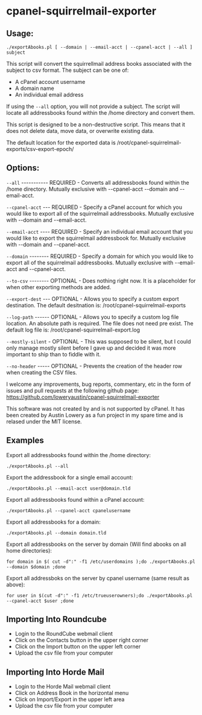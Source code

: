 # cpanel-squirrelmail-exporter

## Usage:
`./exportAbooks.pl [ --domain | --email-acct | --cpanel-acct | --all ] subject`

This script will convert the squirrellmail address books associated with the subject to csv format.
The subject can be one of:
- A cPanel account username
- A domain name
- An individual email address

If using the `--all` option, you will not provide a subject. The script will locate all addressbooks found within the /home directory and convert them.

This script is designed to be a non-destructive script. This means that it does not delete data, move data, or overwrite existing data.

The default location for the exported data is /root/cpanel-squirrelmail-exports/csv-export-epoch/

## Options:
`--all` ----------- REQUIRED - Converts all addressbooks found within the /home directory. Mutually exclusive with --cpanel-acct --domain and --email-acct.

`--cpanel-acct` --- REQUIRED - Specify a cPanel account for which you would like to export all of the squirrelmail addressbooks. Mutually exclusive with --domain and --email-acct.

`--email-acct` ---- REQUIRED - Specify an individual email account that you would like to export the squirrelmail addressbook for. Mutually exclusive with --domain and --cpanel-acct.

`--domain` -------- REQUIRED - Specify a domain for which you would like to export all of the squirrelmail addressbooks. Mutually exclusive with --email-acct and --cpanel-acct.

`--to-csv` -------- OPTIONAL - Does nothing right now. It is a placeholder for when other exporting methods are added.

`--export-dest` --- OPTIONAL - Allows you to specify a custom export destination. The default desitnation is: /root/cpanel-squirrelmail-exports

`--log-path` ------ OPTIONAL - Allows you to specify a custom log file location. An absolute path is required. The file does not need pre exist. The default log file is: /root/cpanel-squirrelmail-export.log

`--mostly-silent` - OPTIONAL - This was supposed to be silent, but I could only manage mostly silent before I gave up and decided it was more important to ship than to fiddle with it.

`--no-header` ----- OPTIONAL - Prevents the creation of the header row when creating the CSV files.


I welcome any improvements, bug reports, commentary, etc in the form of issues and pull requests at the following github page:
https://github.com/loweryaustin/cpanel-squirrelmail-exporter

This software was not created by and is not supported by cPanel. It has been created by Austin Lowery as a fun project in my spare time and is relased under the MIT license.

## Examples
Export all addressbooks found within the /home directory:

`./exportAbooks.pl --all`

Export the addressbook for a single email account:

`./exportAbooks.pl --email-acct user@domain.tld`

Export all addressbooks found within a cPanel account:

`./exportAbooks.pl --cpanel-acct cpanelusername`

Export all addressbooks for a domain:

`./exportAbooks.pl --domain domain.tld`

Export all addressbooks on the server by domain (Will find abooks on all home directories):

`for domain in $( cut -d":" -f1 /etc/userdomains );do ./exportAbooks.pl --domain $domain ;done`

Export all addressboks on the server by cpanel username (same result as above):

`for user in $(cut -d":" -f1 /etc/trueuserowners);do ./exportAbooks.pl --cpanel-acct $user ;done`

## Importing Into Roundcube

- Login to the RoundCube webmail client
- Click on the Contacts button in the upper right corner
- Click on the Import button on the upper left corner
- Upload the csv file from your computer

## Importing Into Horde Mail

- Login to the Horde Mail webmail client
- Click on Address Book in the horizontal menu
- Click on Import/Export in the upper left area
- Upload the csv file from your computer
